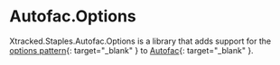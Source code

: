﻿# Autofac.Options

Xtracked.Staples.Autofac.Options is a library that adds support for the [options pattern](
https://learn.microsoft.com/en-us/dotnet/core/extensions/options){: target="_blank" } to [Autofac](
https://github.com/autofac/Autofac){: target="_blank" }.